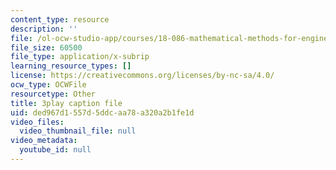 ```yaml
---
content_type: resource
description: ''
file: /ol-ocw-studio-app/courses/18-086-mathematical-methods-for-engineers-ii-spring-2006/ded967d1557d5ddcaa78a320a2b1fe1d_ZpOJJk6en2o.vtt
file_size: 60500
file_type: application/x-subrip
learning_resource_types: []
license: https://creativecommons.org/licenses/by-nc-sa/4.0/
ocw_type: OCWFile
resourcetype: Other
title: 3play caption file
uid: ded967d1-557d-5ddc-aa78-a320a2b1fe1d
video_files:
  video_thumbnail_file: null
video_metadata:
  youtube_id: null
---
```

